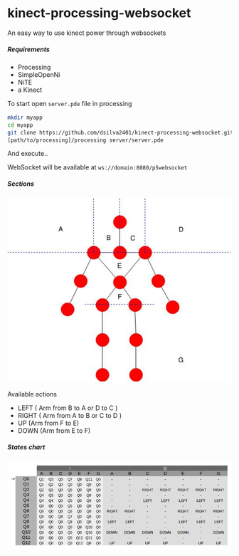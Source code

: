 # kinect-processing-websocket
An easy way to use kinect power through websockets

##### Requirements
- Processing
- SimpleOpenNi
- NiTE
- a Kinect

To start open `server.pde` file in processing
```bash
mkdir myapp
cd myapp
git clone https://github.com/dsilva2401/kinect-processing-websocket.git .
[path/to/processing]/processing server/server.pde
```
And execute..

WebSocket will be available at `ws://domain:8080/p5websocket`

##### Sections
<img src="doc/states.jpg">

Available actions
- LEFT ( Arm from B to A or D to C  )
- RIGHT ( Arm from A to B or C to D  )
- UP (Arm from F to E)
- DOWN (Arm from E to F)

##### States chart
<img src="doc/states-mealy.png">